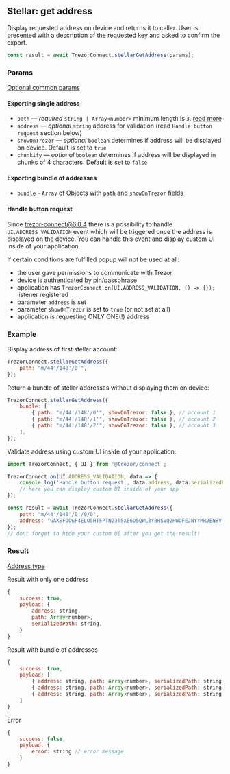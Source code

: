 ## Stellar: get address

Display requested address on device and returns it to caller. User is presented with a description of the requested key and asked to confirm the export.

```javascript
const result = await TrezorConnect.stellarGetAddress(params);
```

### Params

[Optional common params](commonParams.md)

#### Exporting single address

-   `path` — _required_ `string | Array<number>` minimum length is `3`. [read more](../path.md)
-   `address` — _optional_ `string` address for validation (read `Handle button request` section below)
-   `showOnTrezor` — _optional_ `boolean` determines if address will be displayed on device. Default is set to `true`
-   `chunkify` — _optional_ `boolean` determines if address will be displayed in chunks of 4 characters. Default is set to `false`

#### Exporting bundle of addresses

-   `bundle` - `Array` of Objects with `path` and `showOnTrezor` fields

#### Handle button request

Since trezor-connect@6.0.4 there is a possibility to handle `UI.ADDRESS_VALIDATION` event which will be triggered once the address is displayed on the device.
You can handle this event and display custom UI inside of your application.

If certain conditions are fulfilled popup will not be used at all:

-   the user gave permissions to communicate with Trezor
-   device is authenticated by pin/passphrase
-   application has `TrezorConnect.on(UI.ADDRESS_VALIDATION, () => {});` listener registered
-   parameter `address` is set
-   parameter `showOnTrezor` is set to `true` (or not set at all)
-   application is requesting ONLY ONE(!) address

### Example

Display address of first stellar account:

```javascript
TrezorConnect.stellarGetAddress({
    path: "m/44'/148'/0'",
});
```

Return a bundle of stellar addresses without displaying them on device:

```javascript
TrezorConnect.stellarGetAddress({
    bundle: [
        { path: "m/44'/148'/0'", showOnTrezor: false }, // account 1
        { path: "m/44'/148'/1'", showOnTrezor: false }, // account 2
        { path: "m/44'/148'/2'", showOnTrezor: false }, // account 3
    ],
});
```

Validate address using custom UI inside of your application:

```javascript
import TrezorConnect, { UI } from '@trezor/connect';

TrezorConnect.on(UI.ADDRESS_VALIDATION, data => {
    console.log('Handle button request', data.address, data.serializedPath);
    // here you can display custom UI inside of your app
});

const result = await TrezorConnect.stellarGetAddress({
    path: "m/44'/148'/0'/0/0",
    address: 'GAXSFOOGF4ELO5HT5PTN23T5XE6D5QWL3YBHSVQ2HWOFEJNYYMRJENBV',
});
// dont forget to hide your custom UI after you get the result!
```

### Result

[Address type](https://github.com/trezor/trezor-suite/blob/develop/packages/connect/src/types/params.ts)

Result with only one address

```javascript
{
    success: true,
    payload: {
        address: string,
        path: Array<number>,
        serializedPath: string,
    }
}
```

Result with bundle of addresses

```javascript
{
    success: true,
    payload: [
        { address: string, path: Array<number>, serializedPath: string }, // account 1
        { address: string, path: Array<number>, serializedPath: string }, // account 2
        { address: string, path: Array<number>, serializedPath: string }, // account 3
    ]
}
```

Error

```javascript
{
    success: false,
    payload: {
        error: string // error message
    }
}
```
